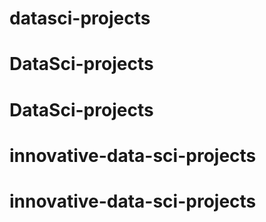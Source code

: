 # datasci-projects
# DataSci-projects
# DataSci-projects
# innovative-data-sci-projects
# innovative-data-sci-projects
